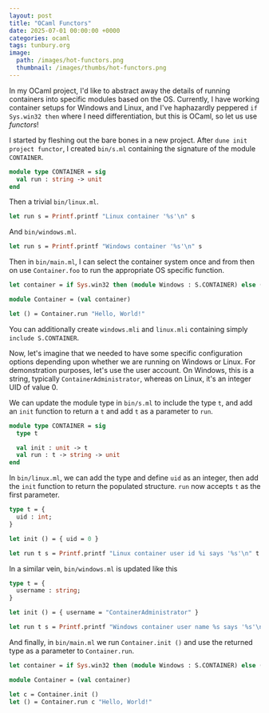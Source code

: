 ```yaml
---
layout: post
title: "OCaml Functors"
date: 2025-07-01 00:00:00 +0000
categories: ocaml
tags: tunbury.org
image:
  path: /images/hot-functors.png
  thumbnail: /images/thumbs/hot-functors.png
---
```


In my OCaml project, I'd like to abstract away the details of running containers into specific modules based on the OS. Currently, I have working container setups for Windows and Linux, and I've haphazardly peppered `if Sys.win32 then` where I need differentiation, but this is OCaml, so let us use _functors_!

I started by fleshing out the bare bones in a new project. After `dune init project functor`, I created `bin/s.ml` containing the signature of the module `CONTAINER`.

```ocaml
module type CONTAINER = sig
  val run : string -> unit
end
```

Then a trivial `bin/linux.ml`.

```ocaml
let run s = Printf.printf "Linux container '%s'\n" s
```

And `bin/windows.ml`.

```ocaml
let run s = Printf.printf "Windows container '%s'\n" s
```

Then in `bin/main.ml`, I can select the container system once and from then on use `Container.foo` to run the appropriate OS specific function.

```ocaml
let container = if Sys.win32 then (module Windows : S.CONTAINER) else (module Linux : S.CONTAINER)

module Container = (val container)

let () = Container.run "Hello, World!"
```

You can additionally create `windows.mli` and `linux.mli` containing simply `include S.CONTAINER`.

Now, let's imagine that we needed to have some specific configuration options depending upon whether we are running on Windows or Linux. For demonstration purposes, let's use the user account. On Windows, this is a string, typically `ContainerAdministrator`, whereas on Linux, it's an integer UID of value 0.

We can update the module type in `bin/s.ml` to include the type `t`, and add an `init` function to return a `t` and add `t` as a parameter to `run`.

```ocaml
module type CONTAINER = sig
  type t

  val init : unit -> t
  val run : t -> string -> unit
end
```

In `bin/linux.ml`, we can add the type and define `uid` as an integer, then add the `init` function to return the populated structure. `run` now accepts `t` as the first parameter.

```ocaml
type t = {
  uid : int;
}

let init () = { uid = 0 }

let run t s = Printf.printf "Linux container user id %i says '%s'\n" t.uid s
```

In a similar vein, `bin/windows.ml` is updated like this

```ocaml
type t = {
  username : string;
}

let init () = { username = "ContainerAdministrator" }

let run t s = Printf.printf "Windows container user name %s says '%s'\n" t.username s
```

And finally, in `bin/main.ml` we run `Container.init ()` and use the returned type as a parameter to `Container.run`.

```ocaml
let container = if Sys.win32 then (module Windows : S.CONTAINER) else (module Linux : S.CONTAINER)

module Container = (val container)

let c = Container.init ()
let () = Container.run c "Hello, World!"
```
